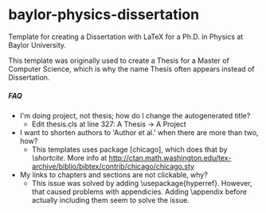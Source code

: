 baylor-physics-dissertation
================

Template for creating a Dissertation with LaTeX for a Ph.D. in Physics at Baylor University.

This template was originally used to create a Thesis for a Master of Computer Science, which is why the name Thesis often appears instead of Dissertation.

##### FAQ

* I'm doing project, not thesis; how do I change the autogenerated title? 
  * Edit thesis.cls at line 327: A Thesis -> A Project
* I want to shorten authors to 'Author et al.' when there are more than two, how? 
  * This templates uses package [chicago], which does that by _\shortcite_. More info at http://ctan.math.washington.edu/tex-archive/biblio/bibtex/contrib/chicago/chicago.sty
* My links to chapters and sections are not clickable, why? 
  * This issue was solved by adding \usepackage{hyperref}. However, that caused problems with appendicies. Adding \appendix before actually including them seem to solve the issue.
